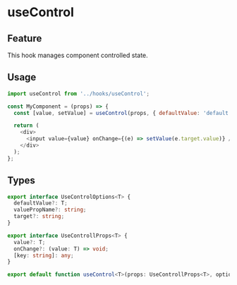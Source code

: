 # useControl

## Feature
This hook manages component controlled state.

## Usage
```js
import useControl from '../hooks/useControl';

const MyComponent = (props) => {
  const [value, setValue] = useControl(props, { defaultValue: 'default' });

  return (
    <div>
      <input value={value} onChange={(e) => setValue(e.target.value)} />
    </div>
  );
};
```

## Types
```ts
export interface UseControlOptions<T> {
  defaultValue?: T;
  valuePropName?: string;
  target?: string;
}

export interface UseControllProps<T> {
  value?: T;
  onChange?: (value: T) => void;
  [key: string]: any;
}

export default function useControl<T>(props: UseControllProps<T>, options?: UseControlOptions<T>): readonly [T, (v: T) => void];
```
